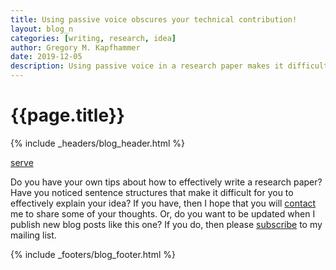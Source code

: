```yaml
---
title: Using passive voice obscures your technical contribution!
layout: blog_n
categories: [writing, research, idea]
author: Gregory M. Kapfhammer
date: 2019-12-05
description: Using passive voice in a research paper makes it difficult to see the technical contribution.
---
```


# {{page.title}}
{% include _headers/blog_header.html %}

[serve]({{site.baseurl}}service/)


Do you have your own tips about how to effectively write a research paper? Have
you noticed sentence structures that make it difficult for you to effectively
explain your idea? If you have, then I hope that you will
[contact]({{site.baseurl}}contact/) me to share some of your thoughts. Or, do
you want to be updated when I publish new blog posts like this one? If you do,
then please [subscribe]({{site.baseurl}}support/) to my mailing list.

{% include _footers/blog_footer.html %}
